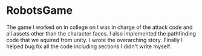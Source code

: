 # RobotsGame
The game I worked on in college on I was in charge of the attack code and all assets other than the character faces. I also implemented the pathfinding code that we aquired from unity. I wrote the overarching story. Finally I helped bug fix all the code including sections I didn't write myself.
